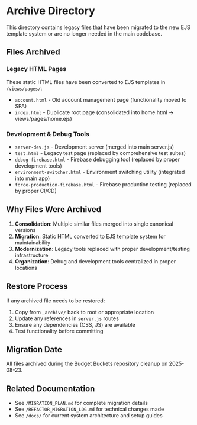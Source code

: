 # Archive Directory

This directory contains legacy files that have been migrated to the new EJS template system or are no longer needed in the main codebase.

## Files Archived

### Legacy HTML Pages
These static HTML files have been converted to EJS templates in `/views/pages/`:
- `account.html` - Old account management page (functionality moved to SPA)
- `index.html` - Duplicate root page (consolidated into home.html → views/pages/home.ejs)

### Development & Debug Tools  
- `server-dev.js` - Development server (merged into main server.js)
- `test.html` - Legacy test page (replaced by comprehensive test suites)
- `debug-firebase.html` - Firebase debugging tool (replaced by proper development tools)
- `environment-switcher.html` - Environment switching utility (integrated into main app)
- `force-production-firebase.html` - Firebase production testing (replaced by proper CI/CD)

## Why Files Were Archived

1. **Consolidation**: Multiple similar files merged into single canonical versions
2. **Migration**: Static HTML converted to EJS template system for maintainability  
3. **Modernization**: Legacy tools replaced with proper development/testing infrastructure
4. **Organization**: Debug and development tools centralized in proper locations

## Restore Process

If any archived file needs to be restored:
1. Copy from `_archive/` back to root or appropriate location
2. Update any references in `server.js` routes
3. Ensure any dependencies (CSS, JS) are available
4. Test functionality before committing

## Migration Date

All files archived during the Budget Buckets repository cleanup on 2025-08-23.

## Related Documentation

- See `/MIGRATION_PLAN.md` for complete migration details
- See `/REFACTOR_MIGRATION_LOG.md` for technical changes made
- See `/docs/` for current system architecture and setup guides